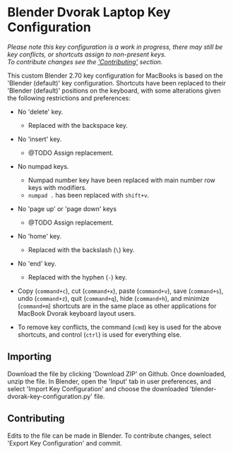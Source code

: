 <!-- Date: 26 August 2014 06:53:21 -->

# Blender Dvorak Laptop Key Configuration

*Please note this key configuration is a work in progress, there may still be key conflicts, or shortcuts assign to non-present keys.*</br>
*To contribute changes see the ['Contributing']("") section.*

This custom Blender 2.70 key configuration for MacBooks is based on the 'Blender (default)' key configuration. Shortcuts have been replaced to their 'Blender (default)' positions on the keyboard, with some alterations given the following restrictions and preferences:

- No 'delete' key.
	- Replaced with the backspace key.
- No 'insert' key.
	- @TODO Assign replacement.
- No numpad keys.
	- Numpad number key have been replaced with main number row keys with modifiers.
	- `numpad .` has been replaced with `shift+v`.
- No 'page up' or 'page down' keys
	- @TODO Assign replacement.
- No 'home' key.
	- Replaced with the backslash (`\`) key.
- No 'end' key.
	- Replaced with the hyphen (`-`) key.

- Copy (`command+c`), cut (`command+x`), paste (`command+v`), save (`command+s`), undo (`command+z`), quit (`command+q`), hide (`command+h`), and minimize (`command+m`) shortcuts are in the same place as other applications for MacBook Dvorak keyboard layout users.
- To remove key conflicts, the command (`cmd`) key is used for the above shortcuts, and control (`ctrl`) is used for everything else.

## Importing

Download the file by clicking 'Download ZIP' on Github. Once downloaded, unzip the file. In Blender, open the 'Input' tab in user preferences, and select 'Import Key Configuration' and choose the downloaded 'blender-dvorak-key-configuration.py' file.

## Contributing

Edits to the file can be made in Blender. To contribute changes, select 'Export Key Configuration' and commit.

